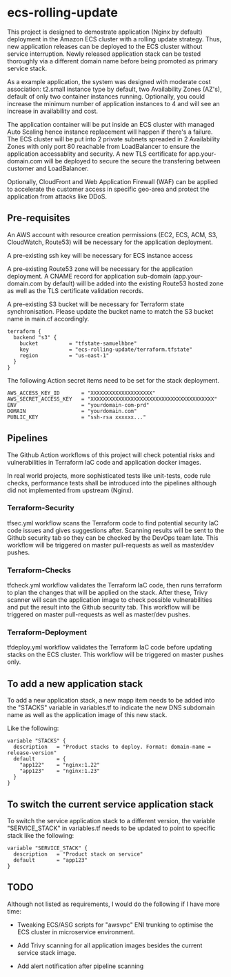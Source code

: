 # ecs-rolling-update

This project is designed to demostrate application (Nginx by default) deployment in the Amazon ECS cluster with a rolling update strategy. Thus, new application releases can be deployed to the ECS cluster without service interruption. Newly released application stack can be tested thoroughly via a different domain name before being promoted as primary service stack.

As a example application, the system was designed with moderate cost association: t2.small instance type by default, two Availability Zones (AZ's), default of only two container instances running. Optionally, you could increase the minimum number of application instances to 4 and will see an increase in availability and cost.

The application container will be put inside an ECS cluster with managed Auto Scaling hence instance replacement will happen if there's a failure. The ECS cluster will be put into 2 private subnets spreaded in 2 Availability Zones with only port 80 reachable from LoadBalancer to ensure the application accessablity and security. A new TLS certificate for app.your-domain.com will be deployed to secure the secure the transfering between customer and LoadBalancer.

Optionally, CloudFront and Web Application Firewall (WAF) can be applied to accelerate the customer access in specific geo-area and protect the application from attacks like DDoS.

## Pre-requisites

An AWS account with resource creation permissions (EC2, ECS, ACM, S3, CloudWatch, Route53) will be necessary for the application deployment.

A pre-existing ssh key will be necessary for ECS instance access

A pre-existing Route53 zone will be necessary for the application deployment. A CNAME record for application sub-domain (app.your-domain.com by default) will be added into the existing Route53 hosted zone as well as the TLS certificate validation records.

A pre-existing S3 bucket will be necessary for Terraform state synchronisation. Please update the bucket name to match the S3 bucket name in main.cf accordingly.

```shell
terraform {
  backend "s3" {
    bucket          = "tfstate-samuelhbne"
    key             = "ecs-rolling-update/terraform.tfstate"
    region          = "us-east-1"
  }
}
```

The following Action secret items need to be set for the stack deployment.

```shell
AWS_ACCESS_KEY_ID       = "XXXXXXXXXXXXXXXXXXXX"
AWS_SECRET_ACCESS_KEY   = "XXXXXXXXXXXXXXXXXXXXXXXXXXXXXXXXXXXXXXXX"
ENV                     = "yourdomain-com-prd"
DOMAIN                  = "yourdomain.com"
PUBLIC_KEY              = "ssh-rsa xxxxxx..."
```

## Pipelines

The Github Action workflows of this project will check potential risks and vulnerabilities in Terraform IaC code and application docker images.

In real world projects, more sophisticated tests like unit-tests, code rule checks, performance tests shall be introduced into the pipelines although did not implemented from upstream (Nginx).

### Terraform-Security

tfsec.yml workflow scans the Terraform code to find potential security IaC code issues and gives suggestions after. Scanning results will be sent to the Github security tab so they can be checked by the DevOps team late. This workflow will be triggered on master pull-requests as well as master/dev pushes.

### Terraform-Checks

tfcheck.yml workflow validates the Terraform IaC code, then runs terraform to plan the changes that will be applied on the stack. After these, Trivy scanner will scan the application image to check possible vulnerabilities and put the result into the Github security tab. This workflow will be triggered on master pull-requests as well as master/dev pushes.

### Terraform-Deployment

tfdeploy.yml workflow validates the Terraform IaC code before updating stacks on the ECS cluster. This workflow will be triggered on master pushes only.

## To add a new application stack

To add a new application stack, a new mapp item needs to be added into the "STACKS" variable in variables.tf to indicate the new DNS subdomain name as well as the application image of this new stack.

Like the following:

```shell
variable "STACKS" {
  description   = "Product stacks to deploy. Format: domain-name = release-version"
  default       = {
    "app122"    = "nginx:1.22"
    "app123"    = "nginx:1.23"
  }
}
```

## To switch the current service application stack

To switch the service application stack to a different version, the variable "SERVICE_STACK" in variables.tf needs to be updated to point to specific stack like the following:

```shell
variable "SERVICE_STACK" {
  description   = "Product stack on service"
  default       = "app123"
}
```

## TODO

Although not listed as requirements, I would do the following if I have more time:

- Tweaking ECS/ASG scripts for "awsvpc" ENI trunking to optimise the ECS cluster in microservice environment.

- Add Trivy scanning for all application images besides the current service stack image.

- Add alert notification after pipeline scanning
